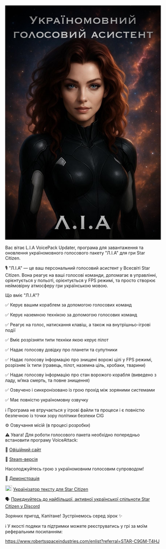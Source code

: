 ![](https://raw.githubusercontent.com/AlexLiberty/StarCitizen_VoicePack_Updater_Releases/refs/heads/main/assets/IMG_7075.jpeg)

Вас вітає L.I.A VoicePack Updater, програма для завантаження та оновлення україномовного голосового пакету "Л.І.А" для гри Star Citizen.

🎙️ "Л.І.А" — це ваш персональний голосовий асистент у Всесвіті Star Citizen. Вона реагує на ваші голосові команди, допомагає в управлінні, орієнтується у польоті, орієнтується у FPS режимі, та просто створює неймовірну атмосферу гри українською мовою.

Що вміє "Л.І.А"? 

✅  Керує вашим кораблем за допомогою голосових команд

✅  Керує наземною технікою за допомогою голосових команд

✅  Реагує на голос, натискання клавіш, а також на внутрішньо-ігрові події

✅  Вміє розрізняти типи техніки якою керує пілот

✅  Надає голосову довідку про планети та супутники

✅  Надає голосову інформацію про знищені ворожі цілі у FPS режимі, розрізняє їх типи (гравець, пілот, наземна ціль, хробаки, тварини)

✅  Надає голосову інформацію про стан ворожого корабля (виведено з ладу, мʼяка смерть, та повне знищення)

✅  Озвучено і синхронізовано із грою прохід між зоряними системами

✅  Має повністю україномовну озвучку

ℹ️  Програма не втручається у ігрові файли та процеси і є повністю безпечною із точки зору політики безпеки CIG

⚙️  Озвучання місій (в процесі розробки)

⚠️ Увага! Для роботи голосового пакета необхідно попередньо встановити програму VoiceAttack:

🔗 [Офіційний сайт](https://voiceattack.com/)

🔗 [Steam-версія](https://store.steampowered.com/app/3046550/VoiceAttack_v2/)

Насолоджуйтесь грою з україномовним голосовим супроводом!

🎥 [Демонстрація](https://youtu.be/4AwL8TKXcTU?si=ej6p6OPub3HoPYng)

<img src="https://em-content.zobj.net/thumbs/240/apple/354/flag-ukraine_1f1fa-1f1e6.png" width="22" height="18" />  [Українізатор тексту для Star Citizen](https://scloc.pp.ua/)

🗣️ [Приєднуйтесь до найбільшої, активної української спільноти Star Citizen у Discord](https://discord.gg/qRAdsFcV)

Зоряних пригод, Капітане! Зустрінемось серед зірок ✨

ℹ️ У якості подяки та підтримки можете реєструватись у грі за моїм реферальним посиланням:

https://www.robertsspaceindustries.com/enlist?referral=STAR-C9GM-T4HJ
